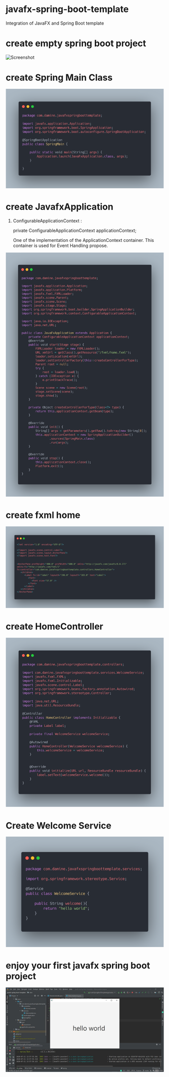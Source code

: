# javafx-spring-boot-template
Integration of JavaFX and Spring Boot template

# create empty spring boot project

![Screenshot](https://miro.medium.com/max/910/1*DaNjDrcwZ0uzRYU3kyaZdg.png)

# create Spring Main Class

![Screenshot](images/carbon.png)

# create JavafxApplication

1) ConfigurableApplicationContext :

   private ConfigurableApplicationContext applicationContext;
   
   One of the implementation of the ApplicationContext container. This container is used for Event Handling propose.
   


![Screenshot](images/carbon2.png)

# create fxml home

![Screenshot](images/carbon3.png)

# create HomeController

![Screenshot](images/carbon4.png)

# Create Welcome Service

![Screenshot](images/carbon5.png)

# enjoy your first javafx spring boot project

![Screenshot](images/Capture.JPG)
